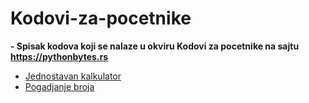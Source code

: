# Kodovi-za-pocetnike

<b> - Spisak kodova koji se nalaze u okviru Kodovi za pocetnike na sajtu https://pythonbytes.rs </b>
   - [Jednostavan kalkulator](kalkulator.py)
   - [Pogadjanje broja](pogadjanjeBroja.py)
